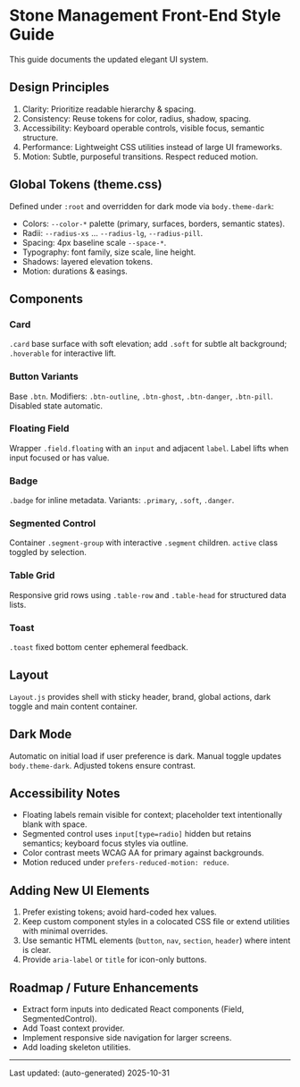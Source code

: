 # Stone Management Front-End Style Guide

This guide documents the updated elegant UI system.

## Design Principles
1. Clarity: Prioritize readable hierarchy & spacing.
2. Consistency: Reuse tokens for color, radius, shadow, spacing.
3. Accessibility: Keyboard operable controls, visible focus, semantic structure.
4. Performance: Lightweight CSS utilities instead of large UI frameworks.
5. Motion: Subtle, purposeful transitions. Respect reduced motion.

## Global Tokens (theme.css)
Defined under `:root` and overridden for dark mode via `body.theme-dark`:
- Colors: `--color-*` palette (primary, surfaces, borders, semantic states).
- Radii: `--radius-xs` … `--radius-lg`, `--radius-pill`.
- Spacing: 4px baseline scale `--space-*`.
- Typography: font family, size scale, line height.
- Shadows: layered elevation tokens.
- Motion: durations & easings.

## Components
### Card
`.card` base surface with soft elevation; add `.soft` for subtle alt background; `.hoverable` for interactive lift.

### Button Variants
Base `.btn`. Modifiers: `.btn-outline`, `.btn-ghost`, `.btn-danger`, `.btn-pill`. Disabled state automatic.

### Floating Field
Wrapper `.field.floating` with an `input` and adjacent `label`. Label lifts when input focused or has value.

### Badge
`.badge` for inline metadata. Variants: `.primary`, `.soft`, `.danger`.

### Segmented Control
Container `.segment-group` with interactive `.segment` children. `active` class toggled by selection.

### Table Grid
Responsive grid rows using `.table-row` and `.table-head` for structured data lists.

### Toast
`.toast` fixed bottom center ephemeral feedback.

## Layout
`Layout.js` provides shell with sticky header, brand, global actions, dark toggle and main content container.

## Dark Mode
Automatic on initial load if user preference is dark. Manual toggle updates `body.theme-dark`. Adjusted tokens ensure contrast.

## Accessibility Notes
- Floating labels remain visible for context; placeholder text intentionally blank with space.
- Segmented control uses `input[type=radio]` hidden but retains semantics; keyboard focus styles via outline.
- Color contrast meets WCAG AA for primary against backgrounds.
- Motion reduced under `prefers-reduced-motion: reduce`.

## Adding New UI Elements
1. Prefer existing tokens; avoid hard-coded hex values.
2. Keep custom component styles in a colocated CSS file or extend utilities with minimal overrides.
3. Use semantic HTML elements (`button`, `nav`, `section`, `header`) where intent is clear.
4. Provide `aria-label` or `title` for icon-only buttons.

## Roadmap / Future Enhancements
- Extract form inputs into dedicated React components (Field, SegmentedControl).
- Add Toast context provider.
- Implement responsive side navigation for larger screens.
- Add loading skeleton utilities.

---
Last updated: (auto-generated) 2025-10-31